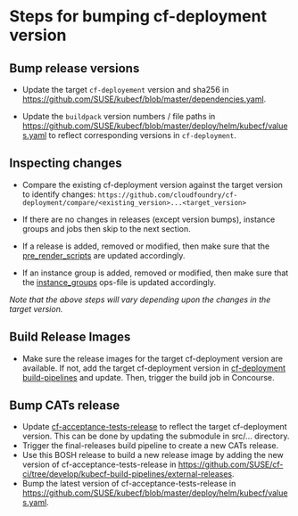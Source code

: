 # Steps for bumping cf-deployment version

## Bump release versions

- Update the target `cf-deployement` version and sha256 in
  https://github.com/SUSE/kubecf/blob/master/dependencies.yaml.

- Update the `buildpack` version numbers / file paths in
  https://github.com/SUSE/kubecf/blob/master/deploy/helm/kubecf/values.yaml
  to reflect corresponding versions in `cf-deployment`.

## Inspecting changes

- Compare the existing cf-deployment version against the target version to identify changes:
  `https://github.com/cloudfoundry/cf-deployment/compare/<existing_version>...<target_version>`

- If there are no changes in releases (except version bumps), instance groups and jobs then skip to
  the next section.

- If a release is added, removed or modified, then make sure that the
  [pre_render_scripts](https://github.com/SUSE/kubecf/tree/master/bosh/releases/pre_render_scripts)
  are updated accordingly.

- If an instance group is added, removed or modified, then make sure that the
  [instance_groups](https://github.com/SUSE/kubecf/tree/master/deploy/helm/kubecf/assets/operations/instance_groups)
  ops-file is updated accordingly.

_Note that the above steps will vary depending upon the changes in the target version._

## Build Release Images

- Make sure the release images for the target cf-deployment version are available. If not, add the
  target cf-deployment version in
  [cf-deployment build-pipelines](https://github.com/SUSE/cf-ci/tree/develop/kubecf-build-pipelines/cf-deployment)
  and update. Then, trigger the build job in Concourse.

## Bump CATs release

- Update [cf-acceptance-tests-release](https://github.com/SUSE/cf-acceptance-tests-release) to
  reflect the target cf-deployment version. This can be done by updating the submodule in src/...
  directory.
- Trigger the final-releases build pipeline to create a new CATs release.
- Use this BOSH release to build a new release image by adding the new version of
  cf-acceptance-tests-release in
  https://github.com/SUSE/cf-ci/tree/develop/kubecf-build-pipelines/external-releases.
- Bump the latest version of cf-acceptance-tests-release in
  https://github.com/SUSE/kubecf/blob/master/deploy/helm/kubecf/values.yaml.
